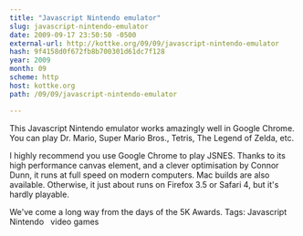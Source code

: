 ```yaml
---
title: "Javascript Nintendo emulator"
slug: javascript-nintendo-emulator
date: 2009-09-17 23:50:50 -0500
external-url: http://kottke.org/09/09/javascript-nintendo-emulator
hash: 9f4158d0f672fb8b700301d61dc7f128
year: 2009
month: 09
scheme: http
host: kottke.org
path: /09/09/javascript-nintendo-emulator

---
```


This Javascript Nintendo emulator works amazingly well in Google Chrome. You can play Dr. Mario, Super Mario Bros., Tetris, The Legend of Zelda, etc.


I highly recommend you use Google Chrome to play JSNES. Thanks to its high performance canvas element, and a clever optimisation by Connor Dunn, it runs at full speed on modern computers. Mac builds are also available. Otherwise, it just about runs on Firefox 3.5 or Safari 4, but it's hardly playable.


We've come a long way from the days of the 5K Awards.
 Tags: Javascript   Nintendo   video games
